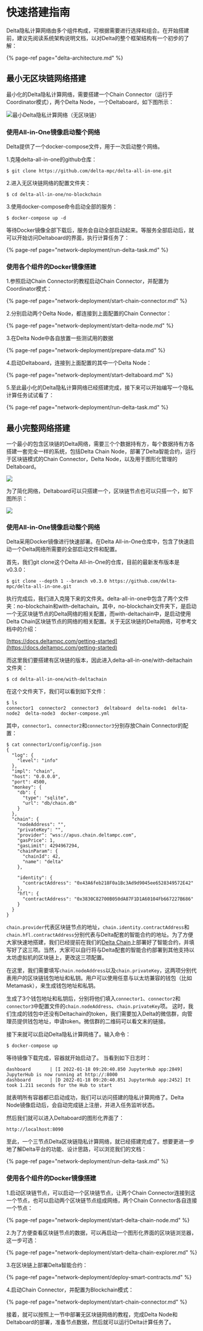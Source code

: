 # 快速搭建指南

Delta隐私计算网络由多个组件构成，可根据需要进行选择和组合。在开始搭建前，建议先阅读系统架构说明文档，以对Delta的整个框架结构有一个初步的了解：

{% page-ref page="delta-architecture.md" %}

## 最小无区块链网络搭建

最小化的Delta隐私计算网络，需要搭建一个Chain Connector（运行于Coordinator模式），两个Delta Node，一个Deltaboard，如下图所示：

![&#x6700;&#x5C0F;Delta&#x9690;&#x79C1;&#x8BA1;&#x7B97;&#x7F51;&#x7EDC;&#xFF08;&#x65E0;&#x533A;&#x5757;&#x94FE;&#xFF09;](.gitbook/assets/88fbc43f76d794b066889a7cac4d4f4.png)

### 使用All-in-One镜像启动整个网络

Delta提供了一个docker-compose文件，用于一次启动整个网络。

1.克隆delta-all-in-one的github仓库：

```text
$ git clone https://github.com/delta-mpc/delta-all-in-one.git
```

2.进入无区块链网络的配置文件夹：

```text
$ cd delta-all-in-one/no-blockchain
```

3.使用docker-compose命令启动全部的服务：

```text
$ docker-compose up -d
```

等待Docker镜像全部下载后，服务会自动全部启动起来。等服务全部启动后，就可以开始访问Deltaboard的界面，执行计算任务了：

{% page-ref page="network-deployment/run-delta-task.md" %}

### 使用各个组件的Docker镜像搭建

1.参照启动Chain Connector的教程启动Chain Connector，并配置为Coordinator模式：

{% page-ref page="network-deployment/start-chain-connector.md" %}

2.分别启动两个Delta Node，都连接到上面配置的Chain Connector：

{% page-ref page="network-deployment/start-delta-node.md" %}

3.在Delta Node中各自放置一些测试用的数据

{% page-ref page="network-deployment/prepare-data.md" %}

4.启动Deltaboard，连接到上面配置的其中一个Delta Node：

{% page-ref page="network-deployment/start-deltaboard.md" %}

5.至此最小化的Delta隐私计算网络已经搭建完成，接下来可以开始编写一个隐私计算任务试试看了：

{% page-ref page="network-deployment/run-delta-task.md" %}

## 最小完整网络搭建

一个最小的包含区块链的Delta网络，需要三个个数据持有方，每个数据持有方各搭建一套完全一样的系统，包括Delta Chain Node，部署了Delta智能合约，运行于区块链模式的Chain Connector，Delta Node，以及用于图形化管理的Deltaboard。

![](.gitbook/assets/delta-with-multi-chain.png)

为了简化网络，Deltaboard可以只搭建一个，区块链节点也可以只搭一个，如下图所示：

![](.gitbook/assets/delta-with-single-chain.png)

### 使用All-in-One镜像启动整个网络

Delta采用Docker镜像进行快速部署。在Delta All-in-One仓库中，包含了快速启动一个Delta网络所需要的全部启动文件和配置。

首先，我们git clone这个Delta All-in-One的仓库，目前的最新发布版本是v0.3.0：

```
$ git clone --depth 1 --branch v0.3.0 https://github.com/delta-mpc/delta-all-in-one.git
```

执行完成后，我们进入克隆下来的文件夹。delta-all-in-one中包含了两个文件夹：no-blockchain和with-deltachain。其中，no-blockchain文件夹下，是启动一个无区块链节点的Delta网络的相关配置，而with-deltachain中，是启动使用Delta Chain区块链节点的网络的相关配置。关于无区块链的Delta网络，可参考文档中的介绍：

[https://docs.deltampc.com/getting-started](https://docs.deltampc.com/getting-started)

而这里我们要搭建有区块链的版本，因此进入delta-all-in-one/with-deltachain文件夹：

```
$ cd delta-all-in-one/with-deltachain
```

在这个文件夹下，我们可以看到如下文件：

```
$ ls
connector1  connector2  connector3  deltaboard  delta-node1  delta-node2  delta-node3  docker-compose.yml
```

其中，`connector1`、`connector2`和`connector3`分别存放Chain Connector的配置：

```
$ cat connector1/config/config.json
{
  "log": {
    "level": "info"
  },
  "impl": "chain",
  "host": "0.0.0.0",
  "port": 4500,
  "monkey": {
    "db": {
      "type": "sqlite",
      "url": "db/chain.db"
    }
  },
  "chain": {
    "nodeAddress": "",
    "privateKey": "",
    "provider": "wss://apus.chain.deltampc.com",
    "gasPrice": 1,
    "gasLimit": 4294967294,
    "chainParam": {
      "chainId": 42,
      "name": "delta"
    },

    "identity": {
      "contractAddress": "0x43A6feb218F0a1Bc3Ad9d9045ee6528349572E42"
    },
    "hfl": {
      "contractAddress": "0x3830C82700B050dA87F1D1A60104Fb667227B686"
    }
  }
}
```

`chain.provider`代表区块链节点的地址，`chain.identity.contractAddress`和`chain.hfl.contractAddress`分别代表与Delta配套的智能合约的地址。为了方便大家快速地搭建，我们已经提前在我们的[Delta Chain](https://explorer.deltampc.com/)上部署好了智能合约，并填写好了这三项。当然，大家可以自行将与Delta配套的智能合约部署到其他支持以太坊虚拟机的区块链上，更改这三项配置。

在这里，我们需要填写`chain.nodeAddress`以及`chain.privateKey`，这两项分别代表用户的区块链钱包地址和私钥。用户可以使用任意与以太坊兼容的钱包（比如Metamask），来生成钱包地址和私钥。

生成了3个钱包地址和私钥后，分别将他们填入`connector1`、`connector2`和`connector3`中配置文件的`chain.nodeAddress`、`chain.privateKey`项。
这时，我们生成的钱包中还没有Deltachain的token，我们需要加入Delta的微信群，向管理员提供钱包地址，申请token。微信群的二维码可以看文末的链接。

接下来就可以启动Delta隐私计算网络了。输入命令：

```
$ docker-compose up
```

等待镜像下载完成，容器就开始启动了。
当看到如下日志时：

```
dashboard       | [I 2022-01-18 09:20:40.850 JupyterHub app:2849] JupyterHub is now running at http://:8000
dashboard       | [D 2022-01-18 09:20:40.851 JupyterHub app:2452] It took 1.211 seconds for the Hub to start
```

就表明所有容器都已启动成功，我们可以访问搭建的隐私计算网络了。Delta Node镜像启动后，会自动完成链上注册，并进入任务监听状态。

然后我们就可以进入Deltaboard的图形化界面了：

```
http://localhost:8090
```

至此，一个三节点Delta区块链隐私计算网络，就已经搭建完成了。想要更进一步地了解Delta平台的功能、设计思路，可以浏览我们的文档：

{% page-ref page="network-deployment/run-delta-task.md" %}

### 使用各个组件的Docker镜像搭建

1.启动区块链节点，可以启动一个区块链节点，让两个Chain Connector连接到这一个节点，也可以启动两个区块链节点组成网络，两个Chain Connector各自连接一个节点：

{% page-ref page="network-deployment/start-delta-chain-node.md" %}

2.为了方便查看区块链节点的数据，可以再启动一个图形化界面的区块链浏览器，这一步可选：

{% page-ref page="network-deployment/start-delta-chain-explorer.md" %}

3.在区块链上部署Delta智能合约：

{% page-ref page="network-deployment/deploy-smart-contracts.md" %}

4.启动Chain Connector，并配置为Blockchain模式：

{% page-ref page="network-deployment/start-chain-connector.md" %}

接着，就可以按照上一节中部署无区块链网络的教程，完成Delta Node和Deltaboard的部署，准备节点数据，然后就可以运行Delta计算任务了。

